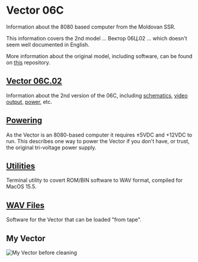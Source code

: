 # Vector 06C
Information about the 8080 based computer from the Moldovan SSR.<br>

This information covers the 2nd model ... Вектор 06Ц.02 ... which doesn't seem well documented in English.<br>

More information about the original model, including software, can be found on [this](https://github.com/alemorf/retro_computers/tree/master/Vector_06C) repository.<br>

## [Vector 06C.02](/Vector-06C-02)
Information about the 2nd version of the 06C, including [schematics](/Vector-06C-02/Schematics), [video output](/Vector-06C-02/Video_Sync), [power](/Vector-06C-02/Power), etc.<br>

## [Powering](/Vector-06C-02/Power)
As the Vector is an 8080-based computer it requires ±5VDC and +12VDC to run.  This describes one way to power the Vector if you don't have, or trust, the original tri-voltage power supply.

## [Utilities](/Utils/ROM2WAV)
Terminal utility to covert ROM/BIN software to WAV format, compiled for MacOS 15.5.

## [WAV Files](/Software_WAV)
Software for the Vector that can be loaded "from tape".

## My Vector

![My Vector before cleaning](/Vector-06C-02/Pictures/Vector-06C-02.png)
